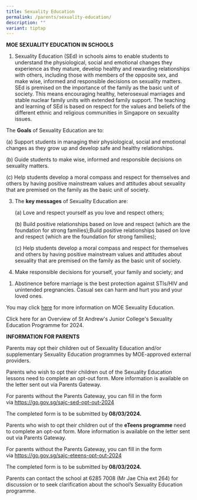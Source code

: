 ```yaml
---
title: Sexuality Education
permalink: /parents/sexuality-education/
description: ""
variant: tiptap
---
```

<p><strong>MOE SEXUALITY EDUCATION IN SCHOOLS</strong></p><ol data-tight="true" class="tight"><li><p>Sexuality Education (SEd) in schools aims to enable students to understand the physiological, social and emotional changes they experience as they mature, develop healthy and rewarding relationships with others, including those with members of the opposite sex, and make wise, informed and responsible decisions on sexuality matters. SEd is premised on the importance of the family as the basic unit of society. This means encouraging healthy, heterosexual marriages and stable nuclear family units with extended family support. The teaching and learning of SEd is based on respect for the values and beliefs of the different ethnic and religious communities in Singapore on sexuality issues.</p></li></ol><p>The&nbsp;<strong>Goals</strong>&nbsp;of Sexuality Education are to:</p><p>(a) Support students in managing their physiological, social and emotional changes as they grow up and develop safe and healthy relationships.</p><p>(b) Guide students to make wise, informed and responsible decisions on sexuality matters.</p><p>(c) Help students develop a moral compass and respect for themselves and others by having positive mainstream values and attitudes about sexuality that are premised on the family as the basic unit of society.</p><p></p><ol start="3" data-tight="true" class="tight"><li><p>The&nbsp;<strong>key messages</strong>&nbsp;of Sexuality Education are:</p><p>(a) Love and respect yourself as you love and respect others;</p><p>(b) Build positive relationships based on love and respect (which are the foundation for strong families);Build positive relationships based on love and respect (which are the foundation for strong families);</p><p>(c) Help students develop a moral compass and respect for themselves and others by having positive mainstream values and attitudes about sexuality that are premised on the family as the basic unit of society.</p></li><li><p>Make responsible decisions for yourself, your family and society; and</p></li></ol><ol data-tight="true" class="tight"><li><p>Abstinence before marriage is the best protection against STIs/HIV and unintended pregnancies. Casual sex can harm and hurt you and your loved ones.</p></li></ol><p>You may click <a href="https://go.gov.sg/moe-sexuality-education" rel="noopener noreferrer nofollow" target="_blank">here</a> for more information on MOE Sexuality Education.</p><p>Click here for an Overview of St Andrew's Junior College's Sexuality Education Programme for 2024. <br></p><p><strong>INFORMATION FOR PARENTS</strong></p><p>Parents may opt their children out of Sexuality Education and/or supplementary Sexuality Education programmes by MOE-approved external providers.</p><p>Parents who wish to opt their children out of the Sexuality Education lessons need to complete an opt-out form. More information is available on the letter sent out via Parents Gateway.</p><p>For parents without the Parents Gateway, you can fill in the form via&nbsp;<a href="https://go.gov.sg/sajc-sed-opt-out2024" rel="noopener noreferrer nofollow" target="_blank">https://go.gov.sg/sajc-sed-opt-out-2024</a></p><p>The completed form is to be submitted by<strong>&nbsp;08/03/2024.</strong></p><p>Parents who wish to opt their children out of the&nbsp;<strong>eTeens programme&nbsp;</strong>need to complete an opt-out form. More information is available on the letter sent out via Parents Gateway.  </p><p>For parents without the Parents Gateway, you can fill in the form via&nbsp;<a href="https://go.gov.sg/sajc-eteens-opt-out-2024" rel="noopener noreferrer nofollow" target="_blank">https://go.gov.sg/sajc-eteens-opt-out-2024</a></p><p>The completed form is to be submitted by<strong>&nbsp;08/03/2024.</strong></p><p>Parents can contact the school at 6285 7008 (Mr Jae Chia ext 264) for discussion or to seek clarification about the school’s Sexuality Education programme.</p>